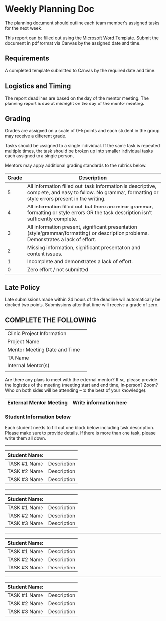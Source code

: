 # Weekly Planning Doc

The planning document should outline each team member's assigned tasks for the next week.

This report can be filled out using the [Microsoft Word Template](./planning-doc.docx). Submit the document in pdf format via Canvas by the assigned date and time.

## Requirements 
A completed template submitted to Canvas by the required date and time.

## Logistics and Timing 
The report deadlines are based on the day of the mentor meeting. The planning report is due at midnight on the day of the mentor meeting.

## Grading 
Grades are assigned on a scale of 0-5 points and each student in the group may receive a different grade. 

Tasks should be assigned to a single individual. If the same task is repeated multiple times, the task should be broken up into smaller individual tasks each assigned to a single person,

Mentors may apply additional grading standards to the rubrics below.

| Grade | Description | 
| ----------- | ----------- |
| 5 | All information filled out, task information is descriptive, complete, and easy to follow. No grammar, formatting or style errors present in the writing. |
| 4 | All information filled out, but there are minor grammar, formatting or style errors OR the task description isn’t sufficiently complete. | 
| 3 | All information present, significant presentation (style/grammar/formatting) or description problems. Demonstrates a lack of effort. | 
| 2 | Missing information, significant presentation and content issues. | 
| 1 | Incomplete and demonstrates a lack of effort. |
| 0 | Zero effort / not submitted |


## Late Policy

Late submissions made within 24 hours of the deadline will automatically be docked two points. Submissions after that time will receive a grade of zero.

## COMPLETE THE FOLLOWING

|  |  | 
| --- | --- |  
| Clinic Project Information |  |
| Project Name | |
| Mentor Meeting Date and Time | |
| TA Name | |
| Internal Mentor(s) | |
|  |  | 

Are there any plans to meet with the external mentor? If so, please provide the logistics of the meeting (meeting start and end time, in-person? Zoom? Who on both sides will be attending – to the best of your knowledge).
 

| External Mentor Meeting | Write information here | 
| --- | --- | 

### Student Information below

Each student needs to fill out one block below including task description. Please make sure to provide details. If there is more than one task, please write them all down.

---

| Student Name: | | 
| --- | --- | 
| TASK \#1 Name | Description | 
| TASK \#2 Name | Description | 
| TASK \#3 Name | Description | 

--- 

| Student Name: | | 
| --- | --- | 
| TASK \#1 Name | Description | 
| TASK \#2 Name | Description | 
| TASK \#3 Name | Description | 

--- 

| Student Name: | | 
| --- | --- | 
| TASK \#1 Name | Description | 
| TASK \#2 Name | Description | 
| TASK \#3 Name | Description | 

--- 

| Student Name: | | 
| --- | --- | 
| TASK \#1 Name | Description | 
| TASK \#2 Name | Description | 
| TASK \#3 Name | Description | 
